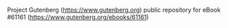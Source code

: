 Project Gutenberg (https://www.gutenberg.org) public repository for eBook #61161 (https://www.gutenberg.org/ebooks/61161)

